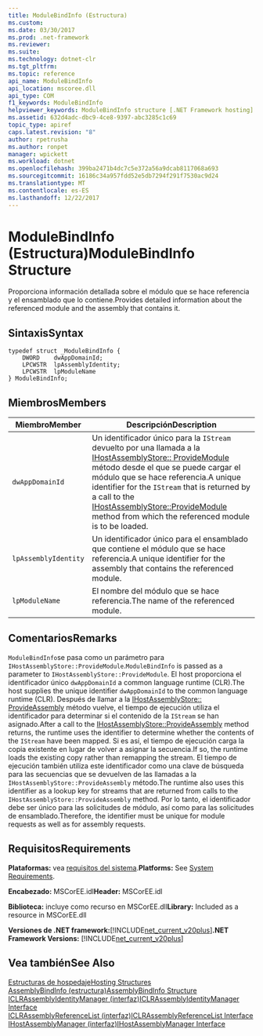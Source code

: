 ```yaml
---
title: ModuleBindInfo (Estructura)
ms.custom: 
ms.date: 03/30/2017
ms.prod: .net-framework
ms.reviewer: 
ms.suite: 
ms.technology: dotnet-clr
ms.tgt_pltfrm: 
ms.topic: reference
api_name: ModuleBindInfo
api_location: mscoree.dll
api_type: COM
f1_keywords: ModuleBindInfo
helpviewer_keywords: ModuleBindInfo structure [.NET Framework hosting]
ms.assetid: 632d4adc-dbc9-4ce8-9397-abc3285c1c69
topic_type: apiref
caps.latest.revision: "8"
author: rpetrusha
ms.author: ronpet
manager: wpickett
ms.workload: dotnet
ms.openlocfilehash: 399ba2471b4dc7c5e372a56a9dcab8117068a693
ms.sourcegitcommit: 16186c34a957fdd52e5db7294f291f7530ac9d24
ms.translationtype: MT
ms.contentlocale: es-ES
ms.lasthandoff: 12/22/2017
---
```

# <a name="modulebindinfo-structure"></a><span data-ttu-id="722a0-102">ModuleBindInfo (Estructura)</span><span class="sxs-lookup"><span data-stu-id="722a0-102">ModuleBindInfo Structure</span></span>
<span data-ttu-id="722a0-103">Proporciona información detallada sobre el módulo que se hace referencia y el ensamblado que lo contiene.</span><span class="sxs-lookup"><span data-stu-id="722a0-103">Provides detailed information about the referenced module and the assembly that contains it.</span></span>  
  
## <a name="syntax"></a><span data-ttu-id="722a0-104">Sintaxis</span><span class="sxs-lookup"><span data-stu-id="722a0-104">Syntax</span></span>  
  
```  
typedef struct _ModuleBindInfo {  
    DWORD    dwAppDomainId;  
    LPCWSTR  lpAssemblyIdentity;  
    LPCWSTR  lpModuleName  
} ModuleBindInfo;  
```  
  
## <a name="members"></a><span data-ttu-id="722a0-105">Miembros</span><span class="sxs-lookup"><span data-stu-id="722a0-105">Members</span></span>  
  
|<span data-ttu-id="722a0-106">Miembro</span><span class="sxs-lookup"><span data-stu-id="722a0-106">Member</span></span>|<span data-ttu-id="722a0-107">Descripción</span><span class="sxs-lookup"><span data-stu-id="722a0-107">Description</span></span>|  
|------------|-----------------|  
|`dwAppDomainId`|<span data-ttu-id="722a0-108">Un identificador único para la `IStream` devuelto por una llamada a la [IHostAssemblyStore:: ProvideModule](../../../../docs/framework/unmanaged-api/hosting/ihostassemblystore-providemodule-method.md) método desde el que se puede cargar el módulo que se hace referencia.</span><span class="sxs-lookup"><span data-stu-id="722a0-108">A unique identifier for the `IStream` that is returned by a call to the [IHostAssemblyStore::ProvideModule](../../../../docs/framework/unmanaged-api/hosting/ihostassemblystore-providemodule-method.md) method from which the referenced module is to be loaded.</span></span>|  
|`lpAssemblyIdentity`|<span data-ttu-id="722a0-109">Un identificador único para el ensamblado que contiene el módulo que se hace referencia.</span><span class="sxs-lookup"><span data-stu-id="722a0-109">A unique identifier for the assembly that contains the referenced module.</span></span>|  
|`lpModuleName`|<span data-ttu-id="722a0-110">El nombre del módulo que se hace referencia.</span><span class="sxs-lookup"><span data-stu-id="722a0-110">The name of the referenced module.</span></span>|  
  
## <a name="remarks"></a><span data-ttu-id="722a0-111">Comentarios</span><span class="sxs-lookup"><span data-stu-id="722a0-111">Remarks</span></span>  
 <span data-ttu-id="722a0-112">`ModuleBindInfo`se pasa como un parámetro para `IHostAssemblyStore::ProvideModule`.</span><span class="sxs-lookup"><span data-stu-id="722a0-112">`ModuleBindInfo` is passed as a parameter to `IHostAssemblyStore::ProvideModule`.</span></span> <span data-ttu-id="722a0-113">El host proporciona el identificador único `dwAppDomainId` a common language runtime (CLR).</span><span class="sxs-lookup"><span data-stu-id="722a0-113">The host supplies the unique identifier `dwAppDomainId` to the common language runtime (CLR).</span></span> <span data-ttu-id="722a0-114">Después de llamar a la [IHostAssemblyStore:: ProvideAssembly](../../../../docs/framework/unmanaged-api/hosting/ihostassemblystore-provideassembly-method.md) método vuelve, el tiempo de ejecución utiliza el identificador para determinar si el contenido de la `IStream` se han asignado.</span><span class="sxs-lookup"><span data-stu-id="722a0-114">After a call to the [IHostAssemblyStore::ProvideAssembly](../../../../docs/framework/unmanaged-api/hosting/ihostassemblystore-provideassembly-method.md) method returns, the runtime uses the identifier to determine whether the contents of the `IStream` have been mapped.</span></span> <span data-ttu-id="722a0-115">Si es así, el tiempo de ejecución carga la copia existente en lugar de volver a asignar la secuencia.</span><span class="sxs-lookup"><span data-stu-id="722a0-115">If so, the runtime loads the existing copy rather than remapping the stream.</span></span> <span data-ttu-id="722a0-116">El tiempo de ejecución también utiliza este identificador como una clave de búsqueda para las secuencias que se devuelven de las llamadas a la `IHostAssemblyStore::ProvideAssembly` método.</span><span class="sxs-lookup"><span data-stu-id="722a0-116">The runtime also uses this identifier as a lookup key for streams that are returned from calls to the `IHostAssemblyStore::ProvideAssembly` method.</span></span> <span data-ttu-id="722a0-117">Por lo tanto, el identificador debe ser único para las solicitudes de módulo, así como para las solicitudes de ensamblado.</span><span class="sxs-lookup"><span data-stu-id="722a0-117">Therefore, the identifier must be unique for module requests as well as for assembly requests.</span></span>  
  
## <a name="requirements"></a><span data-ttu-id="722a0-118">Requisitos</span><span class="sxs-lookup"><span data-stu-id="722a0-118">Requirements</span></span>  
 <span data-ttu-id="722a0-119">**Plataformas:** vea [requisitos del sistema](../../../../docs/framework/get-started/system-requirements.md).</span><span class="sxs-lookup"><span data-stu-id="722a0-119">**Platforms:** See [System Requirements](../../../../docs/framework/get-started/system-requirements.md).</span></span>  
  
 <span data-ttu-id="722a0-120">**Encabezado:** MSCorEE.idl</span><span class="sxs-lookup"><span data-stu-id="722a0-120">**Header:** MSCorEE.idl</span></span>  
  
 <span data-ttu-id="722a0-121">**Biblioteca:** incluye como recurso en MSCorEE.dll</span><span class="sxs-lookup"><span data-stu-id="722a0-121">**Library:** Included as a resource in MSCorEE.dll</span></span>  
  
 <span data-ttu-id="722a0-122">**Versiones de .NET framework:**[!INCLUDE[net_current_v20plus](../../../../includes/net-current-v20plus-md.md)]</span><span class="sxs-lookup"><span data-stu-id="722a0-122">**.NET Framework Versions:** [!INCLUDE[net_current_v20plus](../../../../includes/net-current-v20plus-md.md)]</span></span>  
  
## <a name="see-also"></a><span data-ttu-id="722a0-123">Vea también</span><span class="sxs-lookup"><span data-stu-id="722a0-123">See Also</span></span>  
 [<span data-ttu-id="722a0-124">Estructuras de hospedaje</span><span class="sxs-lookup"><span data-stu-id="722a0-124">Hosting Structures</span></span>](../../../../docs/framework/unmanaged-api/hosting/hosting-structures.md)  
 [<span data-ttu-id="722a0-125">AssemblyBindInfo (estructura)</span><span class="sxs-lookup"><span data-stu-id="722a0-125">AssemblyBindInfo Structure</span></span>](../../../../docs/framework/unmanaged-api/hosting/assemblybindinfo-structure.md)  
 [<span data-ttu-id="722a0-126">ICLRAssemblyIdentityManager (interfaz)</span><span class="sxs-lookup"><span data-stu-id="722a0-126">ICLRAssemblyIdentityManager Interface</span></span>](../../../../docs/framework/unmanaged-api/hosting/iclrassemblyidentitymanager-interface.md)  
 [<span data-ttu-id="722a0-127">ICLRAssemblyReferenceList (interfaz)</span><span class="sxs-lookup"><span data-stu-id="722a0-127">ICLRAssemblyReferenceList Interface</span></span>](../../../../docs/framework/unmanaged-api/hosting/iclrassemblyreferencelist-interface.md)  
 [<span data-ttu-id="722a0-128">IHostAssemblyManager (interfaz)</span><span class="sxs-lookup"><span data-stu-id="722a0-128">IHostAssemblyManager Interface</span></span>](../../../../docs/framework/unmanaged-api/hosting/ihostassemblymanager-interface.md)
